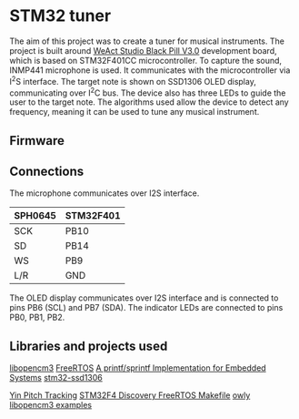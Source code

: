 # STM32 tuner

The aim of this project  was to create a tuner for musical instruments.
The project is built around [WeAct Studio Black Pill V3.0](https://docs.zephyrproject.org/latest/boards/arm/blackpill_f401ce/doc/index.html) development board, which is based on STM32F401CC microcontroller.
To capture the sound, INMP441 microphone is used.
It communicates with the microcontroller via I<sup>2</sup>S interface.
The target note is shown on SSD1306 OLED display, communicating over I<sup>2</sup>C bus.
The device also has three LEDs to guide the user to the target note.
The algorithms used allow the device to detect any frequency, meaning it can be used to tune any musical instrument.

## Firmware



## Connections

The microphone communicates over I2S interface.

| SPH0645 | STM32F401 |
|---------|-----------|
| SCK     | PB10      |
| SD      | PB14      |
| WS      | PB9       |
| L/R     | GND       |

The OLED display communicates over I2S interface and is connected to pins PB6 (SCL) and PB7 (SDA).
The indicator LEDs are connected to pins PB0, PB1, PB2.


## Libraries and projects used

[libopencm3](http://libopencm3.org/)
[FreeRTOS](https://www.freertos.org/index.html)
[A printf/sprintf Implementation for Embedded Systems](https://github.com/mpaland/printf)
[stm32-ssd1306](https://github.com/afiskon/stm32-ssd1306)

[Yin Pitch Tracking](https://github.com/ashokfernandez/Yin-Pitch-Tracking)
[STM32F4 Discovery FreeRTOS Makefile](https://github.com/AndColla/stm32f4discovery-freertos-makefile)
[owly](https://github.com/ildus/owly)
[libopencm3 examples](https://github.com/libopencm3/libopencm3-examples)

